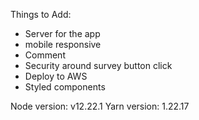 Things to Add:
- Server for the app
- mobile responsive
- Comment
- Security around survey button click
- Deploy to AWS
- Styled components

Node version: v12.22.1
Yarn version: 1.22.17